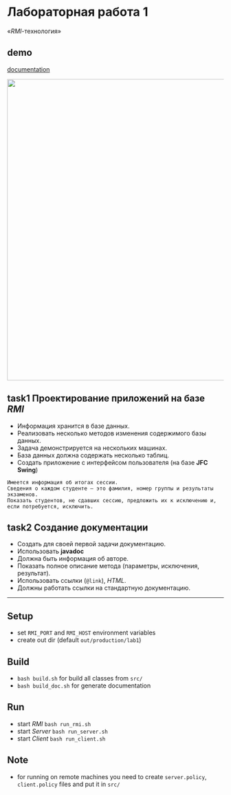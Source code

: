 # Лабораторная работа 1
«*RMI*-технология»

## demo
[documentation](https://drapegnik.github.io/bsu/programming/java/sem6/lab1/docs/index.html)

<img src="http://res.cloudinary.com/dzsjwgjii/image/upload/v1489673732/javasem6lab1.png" width="700px"/>

## task1 Проектирование приложений на базе *RMI*
* Информация хранится в базе данных. 
* Реализовать несколько методов изменения содержимого базы данных. 
* Задача демонстрируется на нескольких машинах. 
* База данных должна содержать несколько таблиц.
* Создать приложение с интерфейсом пользователя (на базе **JFC Swing**) 

```
Имеется информация об итогах сессии. 
Сведения о каждом студенте — это фамилия, номер группы и результаты экзаменов. 
Показать студентов, не сдавших сессию, предложить их к исключению и, если потребуется, исключить.
```

## task2 Создание документации
* Создать для своей первой задачи документацию.
* Использовать **javadoc**
* Должна быть информация об авторе. 
* Показать полное описание метода (параметры, исключения, результат). 
* Использовать ссылки (`@link`), *HTML*. 
* Должны работать ссылки на стандартную документацию.

***
## Setup
* set `RMI_PORT` and `RMI_HOST` environment variables
* create out dir (default `out/production/lab1`)

## Build
* `bash build.sh` for build all classes from `src/`
* `bash build_doc.sh` for generate documentation

## Run
* start *RMI* `bash run_rmi.sh`
* start *Server* `bash run_server.sh`
* start *Client* `bash run_client.sh`

## Note
* for running on remote machines you need to create `server.policy`, `client.policy` files and put it in `src/`
